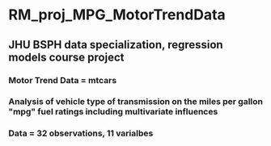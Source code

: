# RM_proj_MPG_MotorTrendData
## JHU BSPH data specialization, regression models course project
### Motor Trend Data = mtcars
### Analysis of vehicle type of transmission on the miles per gallon "mpg" fuel ratings including multivariate influences
### Data = 32 observations, 11 varialbes
